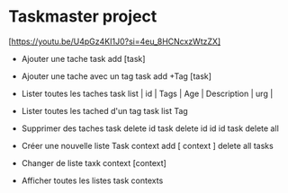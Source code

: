 # Taskmaster project

[https://youtu.be/U4pGz4KI1J0?si=4eu_8HCNcxzWtzZX]

* Ajouter une tache
task add [task]

* Ajouter une tache avec un tag
task add +Tag [task]

* Lister toutes les taches
task list
| id | Tags | Age | Description | urg |

* Lister toutes les tached d'un tag
task list Tag

* Supprimer des taches
task delete id
task delete id id id
task delete all

* Créer une nouvelle liste
Task context add [ context ]
delete all tasks
* Changer de liste
taxk context [context]

* Afficher toutes les listes
task contexts
